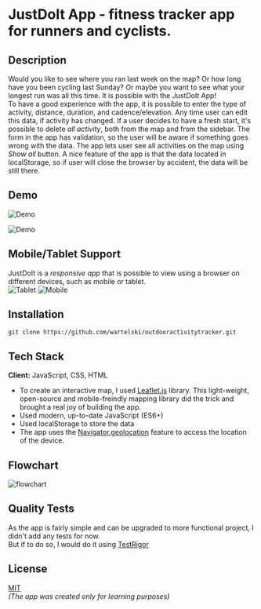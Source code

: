 # JustDoIt App - fitness tracker app for runners and cyclists. 

## Description
Would you like to see where you ran last week on the map? Or how long have you been cycling last Sunday? Or maybe you want to see what your longest run was all this time. It is possible with the JustDoIt App!<br>
To have a good experience with the app, it is possible to enter the type of activity, distance, duration, and cadence/elevation. Any time user can edit this data, if activity has changed. If a user decides to have a fresh start, it's possible to delete *all activity*, both from the map and from the sidebar. The form in the app has validation, so the user will be aware if something goes wrong with the data. The app lets user see all activities on the map using *Show all* button. A nice feature of the app is that the data located in localStorage, so if user will close the browser by accident, the data will be still there. 

## Demo

![Demo](https://github.com/wartelski/JustDoIt-App/blob/main/JustDoItDemoP1.gif)

![Demo](https://github.com/wartelski/JustDoIt-App/blob/main/JustDoItDemoP2.gif)

## Mobile/Tablet Support
JustDoIt is a *responsive app* that is possible to view using a browser on different devices, such as mobile or tablet.
<br>
![Tablet](https://github.com/wartelski/JustDoIt-App/blob/main/TabletSize.png)
![Mobile](https://github.com/wartelski/JustDoIt-App/blob/main/PhoneSize.png)

## Installation

``` git clone https://github.com/wartelski/outdooractivitytracker.git ```

## Tech Stack

**Client:** JavaScript, CSS, HTML <br>
* To create an interactive map, I used [Leaflet.js](https://leafletjs.com/) library. This light-weight, open-source and mobile-freindly mapping library did the trick and brought a real joy of building the app. 
* Used modern, up-to-date JavaScript (ES6+)
* Used localStorage to store the data
* The app uses the [Navigator.geolocation](https://developer.mozilla.org/en-US/docs/Web/API/Navigator/geolocation) feature to access the location of the device.

## Flowchart
![flowchart](https://github.com/wartelski/JustDoIt-App/blob/main/flowchart.png)

## Quality Tests
As the app is fairly simple and can be upgraded to more functional project, I didn't add any tests for now. <br>
But if to do so, I would do it using [TestRigor](https://testrigor.com/)

## License

[MIT](https://github.com/wartelski/JustDoIt-App/blob/main/LICENSE) 
<br>
*(The app was created only for learning purposes)*
